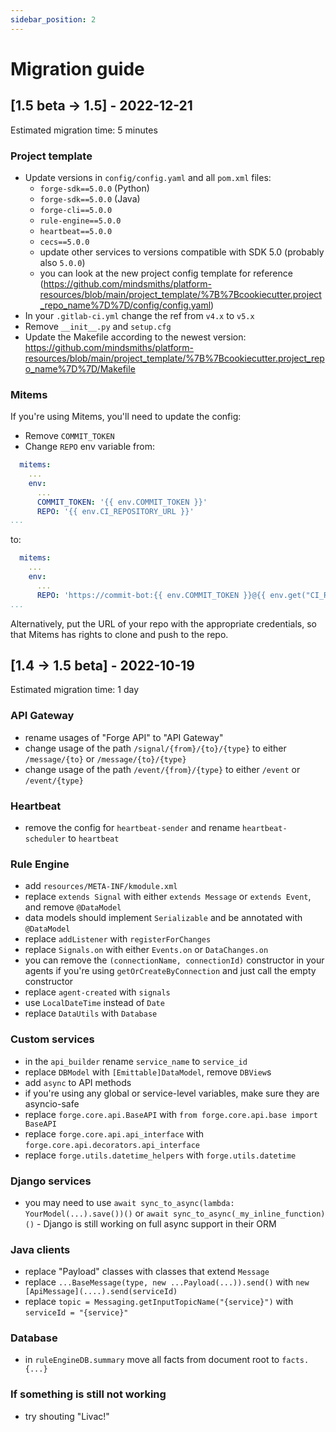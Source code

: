 ```yaml
---
sidebar_position: 2
---
```


# Migration guide


## [1.5 beta -> 1.5] - 2022-12-21
Estimated migration time: 5 minutes

### Project template
- Update versions in `config/config.yaml` and all `pom.xml` files:
  - `forge-sdk==5.0.0` (Python)
  - `forge-sdk==5.0.0` (Java)
  - `forge-cli==5.0.0`
  - `rule-engine==5.0.0`
  - `heartbeat==5.0.0`
  - `cecs==5.0.0`
  - update other services to versions compatible with SDK 5.0 (probably also `5.0.0`)
  - you can look at the new project config template for reference (https://github.com/mindsmiths/platform-resources/blob/main/project_template/%7B%7Bcookiecutter.project_repo_name%7D%7D/config/config.yaml)
- In your `.gitlab-ci.yml` change the ref from `v4.x` to `v5.x`
- Remove `__init__.py` and `setup.cfg`
- Update the Makefile according to the newest version: https://github.com/mindsmiths/platform-resources/blob/main/project_template/%7B%7Bcookiecutter.project_repo_name%7D%7D/Makefile

### Mitems
If you're using Mitems, you'll need to update the config:
- Remove `COMMIT_TOKEN`
- Change `REPO` env variable from:
```yaml
  mitems:
    ...
    env:
      ...
      COMMIT_TOKEN: '{{ env.COMMIT_TOKEN }}'
      REPO: '{{ env.CI_REPOSITORY_URL }}'
...
```
to:
```yaml
  mitems:
    ...
    env:
      ...
      REPO: 'https://commit-bot:{{ env.COMMIT_TOKEN }}@{{ env.get("CI_REPOSITORY_URL", "").split("@")[1] }}'
...
```
Alternatively, put the URL of your repo with the appropriate credentials, so that Mitems has rights to clone and push to the repo.



## [1.4 -> 1.5 beta] - 2022-10-19
Estimated migration time: 1 day

### API Gateway
- rename usages of "Forge API" to "API Gateway"
- change usage of the path `/signal/{from}/{to}/{type}` to either `/message/{to}` or `/message/{to}/{type}`
- change usage of the path `/event/{from}/{type}` to either `/event` or `/event/{type}`

### Heartbeat
- remove the config for `heartbeat-sender` and rename `heartbeat-scheduler` to `heartbeat`

### Rule Engine
- add `resources/META-INF/kmodule.xml`
- replace `extends Signal` with either `extends Message` or `extends Event`, and remove `@DataModel`
- data models should implement `Serializable` and be annotated with `@DataModel`
- replace `addListener` with `registerForChanges`
- replace `Signals.on` with either `Events.on` or `DataChanges.on`
- you can remove the `(connectionName, connectionId)` constructor in your agents if you're using `getOrCreateByConnection` and just call the empty constructor
- replace `agent-created` with `signals`
- use `LocalDateTime` instead of `Date`
- replace `DataUtils` with `Database`

### Custom services
- in the `api_builder` rename `service_name` to `service_id`
- replace `DBModel` with `[Emittable]DataModel`, remove `DBView`s
- add `async` to API methods
- if you're using any global or service-level variables, make sure they are asyncio-safe
- replace `forge.core.api.BaseAPI` with `from forge.core.api.base import BaseAPI`
- replace `forge.core.api.api_interface` with `forge.core.api.decorators.api_interface`
- replace `forge.utils.datetime_helpers` with `forge.utils.datetime`

### Django services
- you may need to use `await sync_to_async(lambda: YourModel(...).save())()` or `await sync_to_async(_my_inline_function)()` - Django is still working on full async support in their ORM

### Java clients
- replace "Payload" classes with classes that extend `Message`
- replace `...BaseMessage(type, new ...Payload(...)).send()` with `new [ApiMessage](....).send(serviceId)`
- replace `topic = Messaging.getInputTopicName("{service}")` with `serviceId = "{service}"`

### Database
- in `ruleEngineDB.summary` move all facts from document root to `facts.{...}`

### If something is still not working
- try shouting "Livac!"
